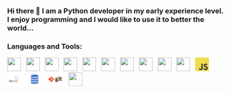 ### Hi there 👋 I am a Python developer in my early experience level. I enjoy programming and I would like to use it to better the world...


### Languages and Tools:
<img height="32" width="32" src="https://skillicons.dev/icons?i=python">&nbsp;&nbsp;
<img height="32" width="32" src="https://skillicons.dev/icons?i=docker">&nbsp;&nbsp;
<img height="32" width="32" src="https://skillicons.dev/icons?i=django">&nbsp;&nbsp;
<img height="32" width="32" src="https://skillicons.dev/icons?i=flask">&nbsp;&nbsp;
<img height="32" width="32" src="https://skillicons.dev/icons?i=gitlab">&nbsp;&nbsp;
<img height="32" width="32" src="https://skillicons.dev/icons?i=postgres">&nbsp;&nbsp;
<img height="32" width="32" src="https://skillicons.dev/icons?i=selenium">&nbsp;&nbsp;
<img height="32" width="32" src="https://skillicons.dev/icons?i=css">&nbsp;&nbsp;
<img height="32" width="32" src="https://skillicons.dev/icons?i=html">&nbsp;&nbsp;
<img height="32" width="32" src="https://skillicons.dev/icons?i=idea">&nbsp;&nbsp;
<img height="32" width="32" src="https://raw.githubusercontent.com/github/explore/80688e429a7d4ef2fca1e82350fe8e3517d3494d/topics/javascript/javascript.png"> 
&nbsp;&nbsp; <img height="32" width="32" src="https://raw.githubusercontent.com/github/explore/80688e429a7d4ef2fca1e82350fe8e3517d3494d/topics/mysql/mysql.png"> &nbsp;&nbsp; <img height="32" width="32" src="https://raw.githubusercontent.com/github/explore/80688e429a7d4ef2fca1e82350fe8e3517d3494d/topics/sql/sql.png">
&nbsp;&nbsp;  <img height="32" width="32" src="https://raw.githubusercontent.com/github/explore/80688e429a7d4ef2fca1e82350fe8e3517d3494d/topics/git/git.png"> &nbsp;&nbsp; <img height="32" width="32" src="https://cdn-images-1.medium.com/max/228/1*DhdHDzruFyR4kN417zxiVA.png">


<!--
**aliemekestephen/aliemekestephen** is a ✨ _special_ ✨ repository because its `README.md` (this file) appears on your GitHub profile.

Here are some ideas to get you started:

- 🔭 I’m currently working on ...
- 🌱 I’m currently learning ...
- 👯 I’m looking to collaborate on ...
- 🤔 I’m looking for help with ...
- 💬 Ask me about ...
- 📫 How to reach me: ...
- 😄 Pronouns: ...
- ⚡ Fun fact: ...
-->
